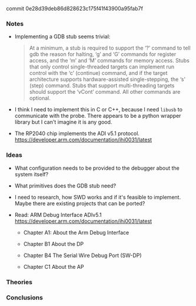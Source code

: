 commit 0e28d39deb86d828623c175f41f43900a95fab7f

### Notes

-   Implementing a GDB stub seems trivial:

    >   At a minimum, a stub is required to support the ‘?’ command to tell gdb the reason
    >   for halting, ‘g’ and ‘G’ commands for register access, and the ‘m’ and ‘M’ commands for
    >   memory access. Stubs that only control single-threaded targets can implement run control
    >   with the ‘c’ (continue) command, and if the target architecture supports hardware-assisted
    >   single-stepping, the ‘s’ (step) command. Stubs that support multi-threading targets should
    >   support the ‘vCont’ command. All other commands are optional.

-   I think I need to implement this in C or C++, because I need `libusb` to communicate with the probe.
    There appears to be a python wrapper library but I can't imagine it is any good.

-   The RP2040 chip implements the ADI v5.1 protocol.
    https://developer.arm.com/documentation/ihi0031/latest

### Ideas

-   What configuration needs to be provided to the debugger about the system itself?

-   What primitives does the GDB stub need?

-   I need to research, how SWD works and if it's feasible to implement.
    Maybe there are existing projects that can be ported?

-   Read: ARM Debug Interface ADIv5.1 https://developer.arm.com/documentation/ihi0031/latest

    -   Chapter A1: About the Arm Debug Interface

    -   Chapter B1 About the DP

    -   Chapter B4 The Serial Wire Debug Port (SW-DP)

    -   Chapter C1 About the AP

### Theories

### Conclusions
